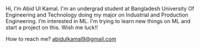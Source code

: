 Hi, I’m Abid Ul Kamal. I'm an undergrad student at Bangladesh University Of Engineering and Technology doing my major on Industrial and Production Engineering.
I’m interested in ML. I'm trying to learn new things on ML and start a project on this. Wish me luck!!


How to reach me?
abidulkamal9@gmail.com

<!---
abidulkamal/abidulkamal is a ✨ special ✨ repository because its `README.md` (this file) appears on your GitHub profile.
You can click the Preview link to take a look at your changes.
--->
